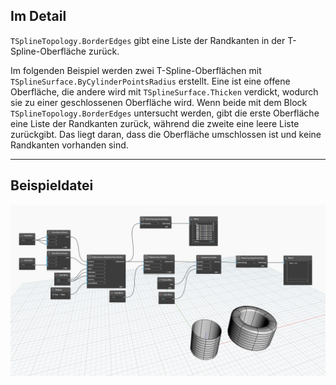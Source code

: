 ## Im Detail
`TSplineTopology.BorderEdges` gibt eine Liste der Randkanten in der T-Spline-Oberfläche zurück.

Im folgenden Beispiel werden zwei T-Spline-Oberflächen mit `TSplineSurface.ByCylinderPointsRadius` erstellt. Eine ist eine offene Oberfläche, die andere wird mit `TSplineSurface.Thicken` verdickt, wodurch sie zu einer geschlossenen Oberfläche wird. Wenn beide mit dem Block `TSplineTopology.BorderEdges` untersucht werden, gibt die erste Oberfläche eine Liste der Randkanten zurück, während die zweite eine leere Liste zurückgibt. Das liegt daran, dass die Oberfläche umschlossen ist und keine Randkanten vorhanden sind.
___
## Beispieldatei

![TSplineTopology.BorderEdges](./Autodesk.DesignScript.Geometry.TSpline.TSplineTopology.BorderEdges_img.jpg)
